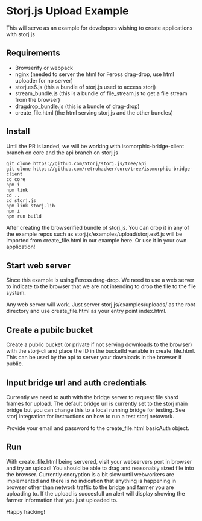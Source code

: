 # Storj.js Upload Example

This will serve as an example for developers wishing to create applications with storj.js

## Requirements

- Browserify or webpack
- nginx (needed to server the html for Feross drag-drop, use html uploader for no server)
- storj.es6.js (this a bundle of storj.js used to access storj)
- stream_bundle.js (this is a bundle of file_stream.js to get a file stream from the browser)
- dragdrop_bundle.js (this is a bundle of drag-drop)
- create_file.html (the html serving storj.js and the other bundles)

## Install

Until the PR is landed, we will be working with isomorphic-bridge-client branch on core and the api branch on storj.js

```
git clone https://github.com/Storj/storj.js/tree/api
git clone https://github.com/retrohacker/core/tree/isomorphic-bridge-client
cd core
npm i
npm link
cd ..
cd storj.js
npm link storj-lib
npm i
npm run build
```

After creating the browserified bundle of storj.js. You can drop it in any of the example repos such as storj.js/examples/upload/storj.es6.js will be imported from create_file.html in our example here. Or use it in your own application!

## Start web server

Since this example is using Feross drag-drop. We need to use a web server to indicate to the browser that we are not intending to drop the file to the file system. 

Any web server will work. Just server storj.js/examples/uploads/ as the root directory and use create_file.html as your entry point index.html.

## Create a pubilc bucket

Create a public bucket (or private if not serving downloads to the browser) with the storj-cli and place the ID in the bucketId variable in create_file.html. This can be used by the api to server your downloads in the browser if public.

## Input bridge url and auth credentials

Currently we need to auth with the bridge server to request file shard frames for upload. The default bridge url is currently set to the storj main bridge but you can change this to a local running bridge for testing. See storj integration for instructions on how to run a test storj netowork. 

Provide your email and password to the create_file.html basicAuth object.

## Run

With create_file.html being servered, visit your webservers port in browser and try an upload! You should be able to drag and reasonably sized file into the browser. Currently encryption is a bit slow until webworkers are implemented and there is no indication that anything is happening in browser other than network traffic to the bridge and farmer you are uploading to. If the upload is succesfull an alert will display showing the farmer information that you just uploaded to. 

Happy hacking!